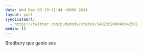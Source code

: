 ```yaml
---
date: Wed Dec 03 19:31:44 +0000 2014
layout: post
syndicateUrl:
  - https://twitter.com/pudymody/status/540226900040642561
media: []
---
```

Bradbury que genio sos

